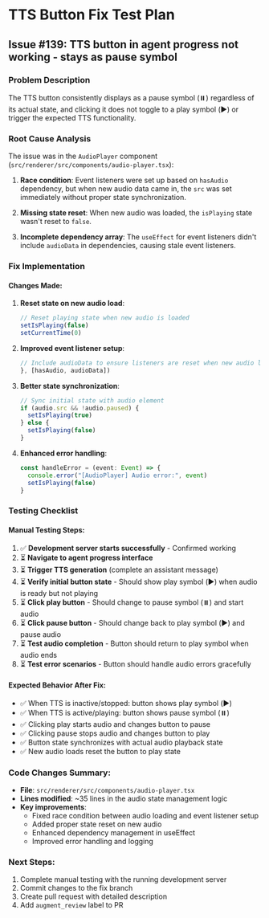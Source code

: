 # TTS Button Fix Test Plan

## Issue #139: TTS button in agent progress not working - stays as pause symbol

### Problem Description
The TTS button consistently displays as a pause symbol (⏸️) regardless of its actual state, and clicking it does not toggle to a play symbol (▶️) or trigger the expected TTS functionality.

### Root Cause Analysis
The issue was in the `AudioPlayer` component (`src/renderer/src/components/audio-player.tsx`):

1. **Race condition**: Event listeners were set up based on `hasAudio` dependency, but when new audio data came in, the `src` was set immediately without proper state synchronization.

2. **Missing state reset**: When new audio was loaded, the `isPlaying` state wasn't reset to `false`.

3. **Incomplete dependency array**: The `useEffect` for event listeners didn't include `audioData` in dependencies, causing stale event listeners.

### Fix Implementation

#### Changes Made:

1. **Reset state on new audio load**:
   ```typescript
   // Reset playing state when new audio is loaded
   setIsPlaying(false)
   setCurrentTime(0)
   ```

2. **Improved event listener setup**:
   ```typescript
   // Include audioData to ensure listeners are reset when new audio loads
   }, [hasAudio, audioData])
   ```

3. **Better state synchronization**:
   ```typescript
   // Sync initial state with audio element
   if (audio.src && !audio.paused) {
     setIsPlaying(true)
   } else {
     setIsPlaying(false)
   }
   ```

4. **Enhanced error handling**:
   ```typescript
   const handleError = (event: Event) => {
     console.error("[AudioPlayer] Audio error:", event)
     setIsPlaying(false)
   }
   ```

### Testing Checklist

#### Manual Testing Steps:
1. ✅ **Development server starts successfully** - Confirmed working
2. ⏳ **Navigate to agent progress interface**
3. ⏳ **Trigger TTS generation** (complete an assistant message)
4. ⏳ **Verify initial button state** - Should show play symbol (▶️) when audio is ready but not playing
5. ⏳ **Click play button** - Should change to pause symbol (⏸️) and start audio
6. ⏳ **Click pause button** - Should change back to play symbol (▶️) and pause audio
7. ⏳ **Test audio completion** - Button should return to play symbol when audio ends
8. ⏳ **Test error scenarios** - Button should handle audio errors gracefully

#### Expected Behavior After Fix:
- ✅ When TTS is inactive/stopped: button shows play symbol (▶️)
- ✅ When TTS is active/playing: button shows pause symbol (⏸️)
- ✅ Clicking play starts audio and changes button to pause
- ✅ Clicking pause stops audio and changes button to play
- ✅ Button state synchronizes with actual audio playback state
- ✅ New audio loads reset the button to play state

### Code Changes Summary:
- **File**: `src/renderer/src/components/audio-player.tsx`
- **Lines modified**: ~35 lines in the audio state management logic
- **Key improvements**: 
  - Fixed race condition between audio loading and event listener setup
  - Added proper state reset on new audio
  - Enhanced dependency management in useEffect
  - Improved error handling and logging

### Next Steps:
1. Complete manual testing with the running development server
2. Commit changes to the fix branch
3. Create pull request with detailed description
4. Add `augment_review` label to PR
